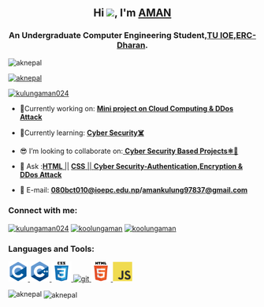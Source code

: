 <h2 align="center">Hi  <img src="https://raw.githubusercontent.com/MartinHeinz/MartinHeinz/master/wave.gif" width="30px">, I'm <a href="https://github.com/aknepal">AMAN</a></h2>
<h3 align="center">An Undergraduate Computer Engineering Student,<a href="https://www.ioepc.edu.np/">TU IOE,ERC-Dharan</a>.</h3>

<p align="left"> <img src="https://komarev.com/ghpvc/?username=aknepal&label=Profile%20views&color=0e75b6&style=flat" alt="aknepal" /> </p>

<p align="left"> <a href="https://github.com/ryo-ma/github-profile-trophy"><img src="https://github-profile-trophy.vercel.app/?username=aknepal" alt="aknepal" /></a> </p>
<p align="left"> <a href="https://twitter.com/kulungaman024" target="blank"><img src="https://img.shields.io/twitter/follow/kulungaman024?logo=twitter&style=for-the-badge" alt="kulungaman024" /></a> </p>

- 🔭Currently working on: <a href=" ">**Mini project on Cloud Computing & DDos Attack**</a> 

- 🌱Currently learning:  <a href=" ">**Cyber Security☠️**</a> 

- 😎 I’m looking to collaborate on:<a href=" "> **Cyber Security Based Projects⚛🤖**</a>

- 💬 Ask :<a href="https://www.w3schools.com/html/default.asp">**HTML** ||</a> <a href="https://www.w3schools.com/css/default.asp">**CSS** || </a>  <a href="https://www.w3schools.com/css/default.asp">**Cyber Security-Authentication,Encryption & DDos Attack**</a> 

- 📩 E-mail: **080bct010@ioepc.edu.np/amankulung97837@gmail.com**

<h3 align="left">Connect with me:</h3>
<p align="left">
<a href="https://twitter.com/kulungaman024" target="blank"><img align="center" src="https://raw.githubusercontent.com/rahuldkjain/github-profile-readme-generator/master/src/images/icons/Social/twitter.svg" alt="kulungaman024" height="30" width="40" /></a>
<a href="https://fb.com/koolungaman" target="blank"><img align="center" src="https://raw.githubusercontent.com/rahuldkjain/github-profile-readme-generator/master/src/images/icons/Social/facebook.svg" alt="koolungaman" height="30" width="40" /></a>
<a href="https://instagram.com/koolungaman" target="blank"><img align="center" src="https://raw.githubusercontent.com/rahuldkjain/github-profile-readme-generator/master/src/images/icons/Social/instagram.svg" alt="koolungaman" height="30" width="40" /></a>
</p>

<h3 align="left">Languages and Tools:</h3>
<p align="left"> <a href="https://www.cprogramming.com/" target="_blank" rel="noreferrer"> <img src="https://raw.githubusercontent.com/devicons/devicon/master/icons/c/c-original.svg" alt="c" width="40" height="40"/> </a> <a href="https://www.w3schools.com/cpp/" target="_blank" rel="noreferrer"> <img src="https://raw.githubusercontent.com/devicons/devicon/master/icons/cplusplus/cplusplus-original.svg" alt="cplusplus" width="40" height="40"/> </a> <a href="https://www.w3schools.com/css/" target="_blank" rel="noreferrer"> <img src="https://raw.githubusercontent.com/devicons/devicon/master/icons/css3/css3-original-wordmark.svg" alt="css3" width="40" height="40"/> </a> <a href="https://git-scm.com/" target="_blank" rel="noreferrer"> <img src="https://www.vectorlogo.zone/logos/git-scm/git-scm-icon.svg" alt="git" width="40" height="40"/> </a> <a href="https://www.w3.org/html/" target="_blank" rel="noreferrer"> <img src="https://raw.githubusercontent.com/devicons/devicon/master/icons/html5/html5-original-wordmark.svg" alt="html5" width="40" height="40"/> </a> <a href="https://developer.mozilla.org/en-US/docs/Web/JavaScript" target="_blank" rel="noreferrer"> <img src="https://raw.githubusercontent.com/devicons/devicon/master/icons/javascript/javascript-original.svg" alt="javascript" width="40" height="40"/> </a> </p>

<p><img align="left" src="https://github-readme-stats.vercel.app/api/top-langs?username=aknepal&show_icons=true&locale=en&layout=compact" alt="aknepal" /></p>

<p>&nbsp;<img align="center" src="https://github-readme-stats.vercel.app/api?username=aknepal&show_icons=true&locale=en" alt="aknepal" /></p>
